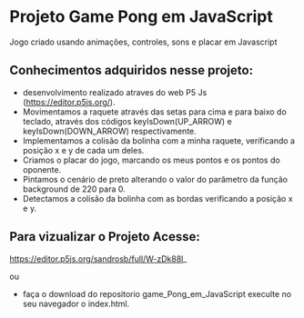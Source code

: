 # Projeto Game Pong em JavaScript
Jogo criado usando animações, controles, sons e placar em Javascript

## Conhecimentos adquiridos nesse projeto:

- desenvolvimento realizado atraves do web P5 Js (https://editor.p5js.org/).
- Movimentamos a raquete através das setas para cima e para baixo do teclado, através dos códigos keyIsDown(UP_ARROW) e keyIsDown(DOWN_ARROW) respectivamente.
- Implementamos a colisão da bolinha com a minha raquete, verificando a posição x e y de cada um deles.
- Criamos o placar do jogo, marcando os meus pontos e os pontos do oponente.
- Pintamos o cenário de preto alterando o valor do parâmetro da função background de 220 para 0.
- Detectamos a colisão da bolinha com as bordas verificando a posição x e y.
## Para vizualizar o Projeto Acesse:

https://editor.p5js.org/sandrosb/full/W-zDk88l_

ou
- faça o download do repositorio game_Pong_em_JavaScript execulte no seu navegador o index.html.
